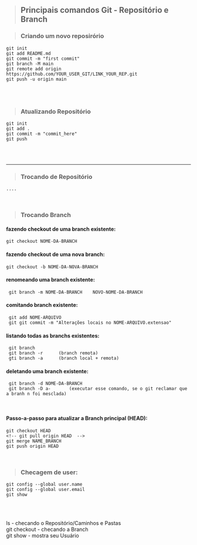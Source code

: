 > ## Principais comandos Git - Repositório e Branch

> ### Criando um novo reposirório 
<!-- #### echo "# DSA-CoursePy" >> README.md -->
    git init
    git add README.md   
    git commit -m "first commit"
    git branch -M main
    git remote add origin https://github.com/YOUR_USER_GIT/LINK_YOUR_REP.git
    git push -u origin main
</br></br> 

> ### Atualizando Repositório 
    git init
    git add . 
    git commit -m "commit_here"
    git push
</br></br> 

____________________________________________________ 
<!-- user now: AnaluArcanjo -->

> ### Trocando de Repositório
    ....
</br>

> ### Trocando Branch

#### fazendo checkout de uma branch existente: </br>  
    git checkout NOME-DA-BRANCH

#### fazendo checkout de uma nova branch: </br> 
    git checkout -b NOME-DA-NOVA-BRANCH

#### renomeando uma branch existente: </br>
     git branch -m NOME-DA-BRANCH    NOVO-NOME-DA-BRANCH

#### comitando branch existente: </br>
     git add NOME-ARQUIVO
     git git commit -m "Alterações locais no NOME-ARQUIVO.extensao"    

#### listando todas as branchs existentes: </br>
     git branch
     git branch -r      (branch remota)
     gti branch -a      (branch local + remota)

#### deletando uma branch existente: </br>
     git branch -d NOME-DA-BRANCH
     git branch -D a-       (executar esse comando, se o git reclamar que a branh n foi mesclada)



</br>

#### Passo-a-passo para atualizar a Branch principal (HEAD): </br>
    git checkout HEAD 
    <!-- git pull origin HEAD  -->
    git merge NAME_BRANCH 
    git push origin HEAD 

</br>

> ### Checagem de user:
    git config --global user.name
    git config --global user.email
    git show

</br></br> 

ls               -   checando o Repositório/Caminhos e Pastas </br>
git checkout     -   checando a Branch </br>
git show         -   mostra seu Usuário </br><br>








